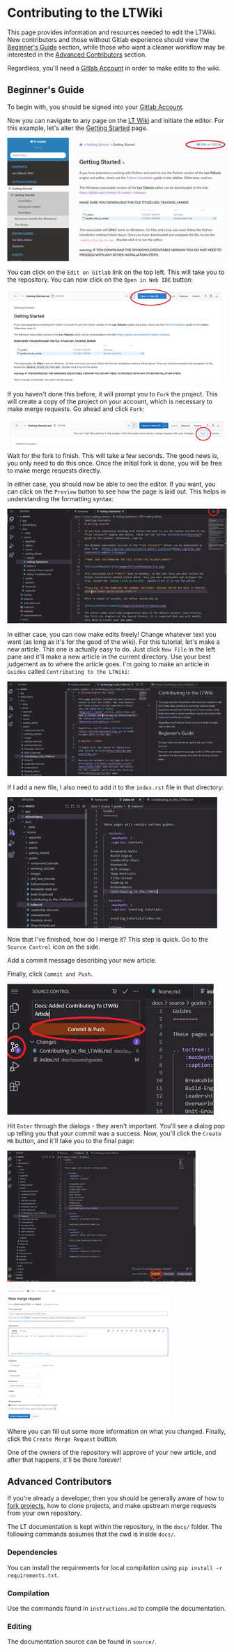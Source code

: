 # Contributing to the LTWiki

This page provides information and resources needed to edit the LTWiki. New contributors and those without Gitlab experience should view the [Beginner's Guide](#Beginner's-Guide) section, while those who want a cleaner workflow may be interested in the [Advanced Contributors](#Advanced-Contributors) section.

Regardless, you'll need a [Gitlab Account](https://gitlab.com/users/sign_in) in order to make edits to the wiki.

## Beginner's Guide

To begin with, you should be signed into your [Gitlab Account](https://gitlab.com/users/sign_in).

Now you can navigate to any page on the [LT Wiki](https://lt-maker.readthedocs.io/en/latest/index.html) and initiate the editor. For this example, let's alter the [Getting Started](Getting-Started) page.

![GettingStartedImage](images/contributing/contributing_1.jpg)

You can click on the `Edit on Gitlab` link on the top left. This will take you to the repository. You can now click on the `Open in Web IDE` button:

![GettingStartedImage](images/contributing/contributing_2.jpg)

If you haven't done this before, it will prompt you to `Fork` the project. This will create a copy of the project on your account, which is necessary to make merge requests. Go ahead and click `Fork`:

![GettingStartedImage](images/contributing/contributing_3.jpg)

Wait for the fork to finish. This will take a few seconds. The good news is, you only need to do this once. Once the initial fork is done, you will be free to make merge requests directly.

In either case, you should now be able to see the editor. If you want, you can click on the `Preview` button to see how the page is laid out. This helps in understanding the formatting syntax:

![GettingStartedImage](images/contributing/contributing_4.jpg)

In either case, you can now make edits freely! Change whatever text you want (as long as it's for the good of the wiki). For this tutorial, let's make a new article. This one is actually easy to do. Just click `New File` in the left pane and it'll make a new article in the current directory. Use your best judgement as to where the article goes. I'm going to make an article in `Guides` called `Contributing to the LTWiki`:

![GettingStartedImage](images/contributing/contributing_5.jpg)

If I add a new file, I also need to add it to the `index.rst` file in that directory:

![GettingStartedImage](images/contributing/contributing_8.jpg)

Now that I've finished, how do I merge it? This step is quick. Go to the `Source Control` icon on the side.

Add a commit message describing your new article.

Finally, click `Commit and Push`.

![GettingStartedImage](images/contributing/contributing_9.jpg)

Hit `Enter` through the dialogs - they aren't important. You'll see a dialog pop up telling you that your commit was a success. Now, you'll click the `Create MR` button, and it'll take you to the final page:

![GettingStartedImage](images/contributing/contributing_10.jpg)

![GettingStartedImage](images/contributing/contributing_11.jpg)

Where you can fill out some more information on what you changed. Finally, click the `Create Merge Request` button.

One of the owners of the repository will approve of your new article, and after that happens, it'll be there forever!

## Advanced Contributors

If you're already a developer, then you should be generally aware of how to [fork projects](https://docs.gitlab.com/ee/user/project/repository/forking_workflow.html), how to clone projects, and make upstream merge requests from your own repository.

The LT documentation is kept within the repository, in the `docs/` folder. The following commands assumes that the cwd is inside `docs/`.

### Dependencies

You can install the requirements for local compilation using `pip install -r requirements.txt`.

### Compilation

Use the commands found in `instructions.md` to compile the documentation.

### Editing

The documentation source can be found in `source/`.